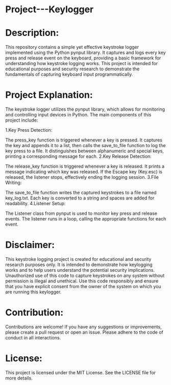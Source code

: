 # Project---Keylogger

# Description:
This repository contains a simple yet effective keystroke logger implemented using the Python pynput library. It captures and logs every key press and release event on the keyboard, providing a basic framework for understanding how keystroke logging works. This project is intended for educational purposes and security research to demonstrate the fundamentals of capturing keyboard input programmatically.

# Project Explanation:
The keystroke logger utilizes the pynput library, which allows for monitoring and controlling input devices in Python. The main components of this project include:

1.Key Press Detection:

The press_key function is triggered whenever a key is pressed. It captures the key and appends it to a list, then calls the save_to_file function to log the key press to a file. It distinguishes between alphanumeric and special keys, printing a corresponding message for each.
2.Key Release Detection:

The release_key function is triggered whenever a key is released. It prints a message indicating which key was released. If the Escape key (Key.esc) is released, the listener stops, effectively ending the logging session.
3.File Writing:

The save_to_file function writes the captured keystrokes to a file named key_log.txt. Each key is converted to a string and spaces are added for readability.
4.Listener Setup:

The Listener class from pynput is used to monitor key press and release events. The listener runs in a loop, calling the appropriate functions for each event.


# Disclaimer:
This keystroke logging project is created for educational and security research purposes only. It is intended to demonstrate how keylogging works and to help users understand the potential security implications. Unauthorized use of this code to capture keystrokes on any system without permission is illegal and unethical. Use this code responsibly and ensure that you have explicit consent from the owner of the system on which you are running this keylogger.

# Contribution:
Contributions are welcome! If you have any suggestions or improvements, please create a pull request or open an issue. Please adhere to the code of conduct in all interactions.

# License:
This project is licensed under the MIT License. See the LICENSE file for more details.

